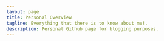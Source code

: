 ```yaml
---
layout: page
title: Personal Overview
tagline: Everything that there is to know about me!.
description: Personal Github page for blogging purposes.
---
```

